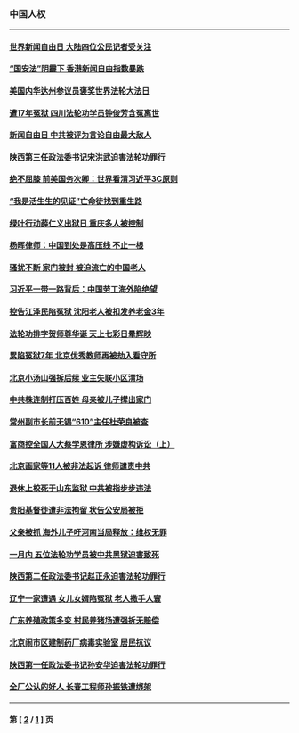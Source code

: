 ### 中国人权
---
#### [世界新闻自由日 大陆四位公民记者受关注](../../pages/ncid278/n12922040.md) 
#### [“国安法”阴霾下 香港新闻自由指数暴跌](../../pages/ncid278/n12922029.md) 
#### [美国内华达州参议员褒奖世界法轮大法日](../../pages/ncid278/n12921790.md) 
#### [遭17年冤狱 四川法轮功学员钟俊芳含冤离世](../../pages/ncid278/n12921162.md) 
#### [新闻自由日 中共被评为言论自由最大敌人](../../pages/ncid278/n12920555.md) 
#### [陕西第三任政法委书记宋洪武迫害法轮功罪行](../../pages/ncid278/n12918302.md) 
#### [绝不屈膝 前美国务次卿：世界看清习近平3C原则](../../pages/ncid278/n12919748.md) 
#### [“我是活生生的见证”亡命徒找到重生路](../../pages/ncid278/n12916781.md) 
#### [绿叶行动薛仁义出狱日 重庆多人被控制](../../pages/ncid278/n12919119.md) 
#### [杨晖律师：中国到处是高压线 不止一根](../../pages/ncid278/n12918735.md) 
#### [骚扰不断 家门被封 被迫流亡的中国老人](../../pages/ncid278/n12917860.md) 
#### [习近平一带一路背后：中国劳工海外陷绝望](../../pages/ncid278/n12918398.md) 
#### [控告江泽民陷冤狱 沈阳老人被扣发养老金3年](../../pages/ncid278/n12916576.md) 
#### [法轮功排字贺师尊华诞 天上七彩日晕辉映](../../pages/ncid278/n12915806.md) 
#### [累陷冤狱7年 北京优秀教师再被劫入看守所](../../pages/ncid278/n12916149.md) 
#### [北京小汤山强拆后续 业主失联小区清场](../../pages/ncid278/n12917361.md) 
#### [中共株连制打压百姓 母亲被儿子撵出家门](../../pages/ncid278/n12913564.md) 
#### [常州副市长前无锡“610”主任杜荣良被查](../../pages/ncid278/n12914221.md) 
#### [富商控全国人大蔡学恩律所 涉嫌虚构诉讼（上）](../../pages/ncid278/n12916513.md) 
#### [北京画家等11人被非法起诉 律师谴责中共](../../pages/ncid278/n12915151.md) 
#### [退休上校死于山东监狱 中共被指步步违法](../../pages/ncid278/n12914624.md) 
#### [贵阳基督徒遭非法拘留 状告公安局被拒](../../pages/ncid278/n12914772.md) 
#### [父亲被抓 海外儿子吁河南当局释放：维权无罪](../../pages/ncid278/n12914636.md) 
#### [一月内 五位法轮功学员被中共黑狱迫害致死](../../pages/ncid278/n12914535.md) 
#### [陕西第二任政法委书记赵正永迫害法轮功罪行](../../pages/ncid278/n12911564.md) 
#### [辽宁一家遭遇 女儿女婿陷冤狱 老人撒手人寰](../../pages/ncid278/n12911090.md) 
#### [广东养殖政策多变 村民养猪场遭强拆无赔偿](../../pages/ncid278/n12912959.md) 
#### [北京闹市区建制药厂病毒实验室 居民抗议](../../pages/ncid278/n12911472.md) 
#### [陕西第一任政法委书记孙安华迫害法轮功罪行](../../pages/ncid278/n12906024.md) 
#### [全厂公认的好人 长春工程师孙振铁遭绑架](../../pages/ncid278/n12909116.md) 

---
#### 第 [ [2](./2.md) / [1](./1.md) ] 页
